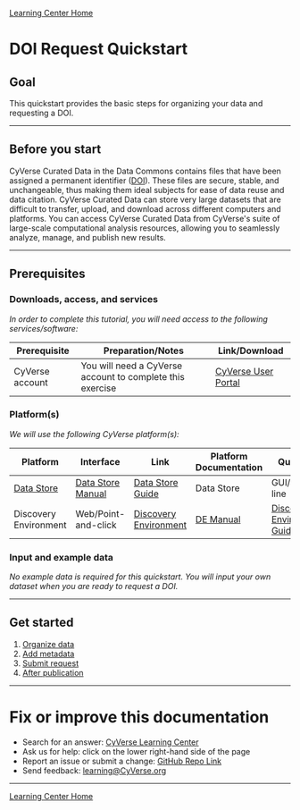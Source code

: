 [Learning Center Home](http://learning.cyverse.org/)

# DOI Request Quickstart

## Goal

This quickstart provides the basic steps for organizing your data and
requesting a DOI.

------------------------------------------------------------------------

## Before you start

CyVerse Curated Data in the Data Commons contains files that have been
assigned a permanent identifier ([DOI](https://www.doi.org/)). These files are secure, stable, and
unchangeable, thus making them ideal subjects for ease of data reuse
and data citation. CyVerse Curated Data can store
very large datasets that are difficult to transfer, upload, and download
across different computers and platforms. You can access CyVerse Curated Data from
CyVerse's suite of large-scale computational analysis
resources, allowing you to seamlessly analyze, manage, and publish new
results.

------------------------------------------------------------------------

## Prerequisites

### Downloads, access, and services

*In order to complete this tutorial, you will need access to the
following services/software:*

| Prerequisite | Preparation/Notes | Link/Download |
| --- | --- | --- |
| CyVerse account | You will need a CyVerse account to complete this exercise | [CyVerse User Portal](https://user.cyverse.org/) |

### Platform(s)

*We will use the following CyVerse platform(s):*

|Platform | Interface | Link | Platform Documentation | Quick Start |
| --- | --- | --- | --- | --- | 
| [Data Store](https://cyverse.org/data-store) | [Data Store Manual](https://cyverse.atlassian.net/wiki/spaces/DS/overview) | [Data Store Guide](https://learning.cyverse.org/projects/data_store_guide/en/latest/) | Data Store | GUI/Command line |                                    
| Discovery Environment | Web/Point-and-click | [Discovery Environment](https://de.cyverse.org/) | [DE Manual](https://cyverse.atlassian.net/wiki/spaces/DEmanual/overview) | [Discovery Environment Guide](https://learning.cyverse.org/projects/discovery-environment-guide/en/latest/) |

### Input and example data

*No example data is required for this quickstart. You will input your
own dataset when you are ready to request a DOI.*

------------------------------------------------------------------------

## Get started

1) [Organize data](https://cyverse-learning-materials.github.io/DOI_request_quickstart/organize)
2) [Add metadata](https://cyverse-learning-materials.github.io/DOI_request_quickstart/metadata)
3) [Submit request](https://cyverse-learning-materials.github.io/DOI_request_quickstart/submit)
4) [After publication](https://cyverse-learning-materials.github.io/DOI_request_quickstart/after)

------------------------------------------------------------------------

# Fix or improve this documentation

-   Search for an answer: [CyVerse Learning Center](https://learning.cyverse.org/en/latest/)
-   Ask us for help: click on the lower right-hand side of the page
-   Report an issue or submit a change: [GitHub Repo Link](https://github.com/CyVerse-learning-materials/DOI_request_quickstart/tree/mkdocs)
-   Send feedback: [learning@CyVerse.org](learning@CyVerse.org)

------------------------------------------------------------------------

[Learning Center Home](http://learning.cyverse.org/)

